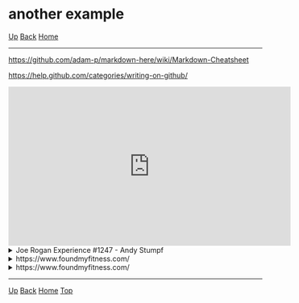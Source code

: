# another example

[<i class="fas fa-arrow-circle-up"></i> Up](../index)
[<i class="fas fa-arrow-circle-left"></i> Back](index)
[<i class="fas fa-home"></i> Home](/index)

---
<link rel="stylesheet" href="https://use.fontawesome.com/releases/v5.7.2/css/all.css" integrity="sha384-fnmOCqbTlWIlj8LyTjo7mOUStjsKC4pOpQbqyi7RrhN7udi9RwhKkMHpvLbHG9Sr" crossorigin="anonymous">

https://github.com/adam-p/markdown-here/wiki/Markdown-Cheatsheet

https://help.github.com/categories/writing-on-github/

<div align="center">
    <iframe width="560" height="315" src="https://www.youtube.com/embed/bz1Masw5QDs" frameborder="0" allow="accelerometer; autoplay; encrypted-media; gyroscope; picture-in-picture" allowfullscreen></iframe>
</div>
<details>
    <summary>Joe Rogan Experience #1247 - Andy Stumpf</summary>
    <blockquote cite="https://www.youtube.com/watch?v=bz1Masw5QDs" style="padding-top:2px;padding-bottom:2px;">
        <div align="center">
    <iframe width="560" height="315" src="https://www.youtube.com/embed/bz1Masw5QDs" frameborder="0" allow="accelerometer; autoplay; encrypted-media; gyroscope; picture-in-picture" allowfullscreen></iframe>
</div>
    </blockquote>
</details>

<details>
    <summary>https://www.foundmyfitness.com/</summary>
    <blockquote cite="https://www.foundmyfitness.com/" style="padding-top:2px;padding-bottom:2px;">
        <section>
            <img src="https://www.foundmyfitness.com/favicon.ico" width="16" height="16">
            <i>www.foundmyfitness.com</i>
        </section>
        <section>
            <a href="https://www.foundmyfitness.com/">
                <b>FoundMyFitness</b>
            </a>
        </section>
        <section>
            Promoting strategies to increase healthspan, well-being, cognitive and physical performance through deeper understandings of nutrition, genetics, and cell biology.
        </section>
        <section>
            <img src="https://www.foundmyfitness.com/images/fmf-og-image.jpg">
        </section>
    </blockquote>
</details>

<details>
    <summary>https://www.foundmyfitness.com/</summary>
    <blockquote cite="https://www.foundmyfitness.com/" style="padding-top:2px;padding-bottom:2px;">
        <div align="center">
    <iframe width="852" height="315" src="https://www.foundmyfitness.com/" frameborder="0"></iframe>
</div>
    </blockquote>
</details>


---
[<i class="fas fa-arrow-circle-up"></i> Up](../index)
[<i class="fas fa-arrow-circle-left"></i> Back](index)
[<i class="fas fa-home"></i> Home](/index)
<a href="#top"><i class="fas fa-asterisk"></i> Top</a>